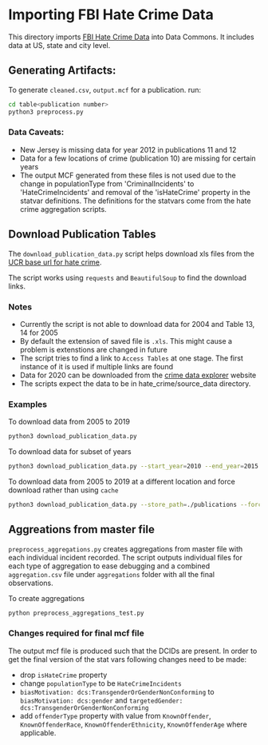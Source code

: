 # Importing FBI Hate Crime Data

This directory imports [FBI Hate Crime Data](https://ucr.fbi.gov/hate-crime) into Data Commons. It includes data at US, state and city level.

## Generating Artifacts:
To generate `cleaned.csv`, `output.mcf` for a publication. run:

```bash
cd table<publication number>
python3 preprocess.py
```

### Data Caveats:
- New Jersey is missing data for year 2012 in publications 11 and 12
- Data for a few locations of crime (publication 10) are missing for certain years
- The output MCF generated from these files is not used due to the change in populationType from 'CriminalIncidents' to 'HateCrimeIncidents' and removal of the 'isHateCrime' property in the statvar definitions. The definitions for the statvars come from the hate crime aggregation scripts.

## Download Publication Tables
The `download_publication_data.py` script helps download xls files from the [UCR base url for hate crime](https://ucr.fbi.gov/hate-crime). 

The script works using `requests` and `BeautifulSoup` to find the download links.

### Notes
- Currently the script is not able to download data for 2004 and Table 13, 14 for 2005
- By default the extension of saved file is `.xls`. This might cause a problem is extenstions are changed in future
- The script tries to find a link to `Access Tables` at one stage. The first instance of it is used if multiple links are found
- Data for 2020 can be downloaded from the [crime data explorer](https://crime-data-explorer.app.cloud.gov/pages/downloads) website
- The scripts expect the data to be in hate_crime/source_data directory.

### Examples
To download data from 2005 to 2019
```bash
python3 download_publication_data.py
```

To download data for subset of years
```bash
python3 download_publication_data.py --start_year=2010 --end_year=2015
```

To download data from 2005 to 2019 at a different location and force download rather than using `cache`
```bash
python3 download_publication_data.py --store_path=./publications --force_fetch
```

## Aggreations from master file

`preprocess_aggregations.py` creates aggregations from master file with each individual incident recorded. The script outputs individual files for each type of aggregation to ease debugging and a combined `aggregation.csv` file under `aggregations` folder with all the final observations.

To create aggregations
```bash
python preprocess_aggregations_test.py
```

### Changes required for final mcf file

The output mcf file is produced such that the DCIDs are present. In order to get the final version of the stat vars following changes need to be made:
- drop `isHateCrime` property
- change `populationType` to be `HateCrimeIncidents`
- `biasMotivation: dcs:TransgenderOrGenderNonConforming` to `biasMotivation: dcs:gender` and `targetedGender: dcs:TransgenderOrGenderNonConforming`
- add `offenderType` property with value from `KnownOffender`, `KnownOffenderRace`, `KnownOffenderEthnicity`, `KnownOffenderAge` where applicable.